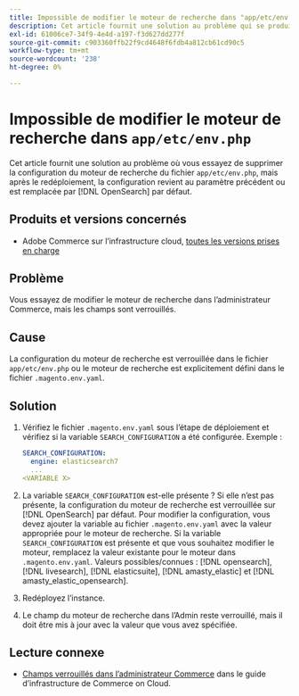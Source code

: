 ```yaml
---
title: Impossible de modifier le moteur de recherche dans "app/etc/env.php"
description: Cet article fournit une solution au problème qui se produit lorsque vous essayez de modifier le moteur de recherche dans l’administrateur Commerce, mais que les champs sont verrouillés.
exl-id: 61006ce7-34f9-4e4d-a197-f3d627dd277f
source-git-commit: c903360ffb22f9cd4648f6fdb4a812cb61cd90c5
workflow-type: tm+mt
source-wordcount: '238'
ht-degree: 0%

---
```


# Impossible de modifier le moteur de recherche dans `app/etc/env.php`

Cet article fournit une solution au problème où vous essayez de supprimer la configuration du moteur de recherche du fichier `app/etc/env.php`, mais après le redéploiement, la configuration revient au paramètre précédent ou est remplacée par [!DNL OpenSearch] par défaut.

## Produits et versions concernés

* Adobe Commerce sur l’infrastructure cloud, [toutes les versions prises en charge](https://magento.com/sites/default/files/magento-software-lifecycle-policy.pdf)

## Problème

Vous essayez de modifier le moteur de recherche dans l’administrateur Commerce, mais les champs sont verrouillés.

## Cause

La configuration du moteur de recherche est verrouillée dans le fichier `app/etc/env.php` ou le moteur de recherche est explicitement défini dans le fichier `.magento.env.yaml`.

## Solution

1. Vérifiez le fichier `.magento.env.yaml` sous l’étape de déploiement et vérifiez si la variable `SEARCH_CONFIGURATION` a été configurée. Exemple :

   ```yaml
   SEARCH_CONFIGURATION:
     engine: elasticsearch7
     ...
   <VARIABLE X>
   ```

1. La variable `SEARCH_CONFIGURATION` est-elle présente ? Si elle n’est pas présente, la configuration du moteur de recherche est verrouillée sur [!DNL OpenSearch] par défaut. Pour modifier la configuration, vous devez ajouter la variable au fichier `.magento.env.yaml` avec la valeur appropriée pour le moteur de recherche. Si la variable `SEARCH_CONFIGURATION` est présente et que vous souhaitez modifier le moteur, remplacez la valeur existante pour le moteur dans `.magento.env.yaml`. Valeurs possibles/connues : [!DNL opensearch], [!DNL livesearch], [!DNL elasticsuite], [!DNL amasty_elastic] et [!DNL amasty_elastic_opensearch].
1. Redéployez l’instance.
1. Le champ du moteur de recherche dans l’Admin reste verrouillé, mais il doit être mis à jour avec la valeur que vous avez spécifiée.

## Lecture connexe

* [Champs verrouillés dans l’administrateur Commerce](/help/troubleshooting/miscellaneous/locked-fields-in-magento-admin.md) dans le guide d’infrastructure de Commerce on Cloud.
